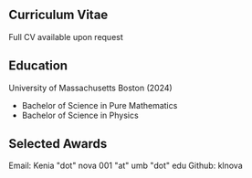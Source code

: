 ## Curriculum Vitae
Full CV available upon request
## Education
University of Massachusetts Boston (2024)
- Bachelor of Science in Pure Mathematics
- Bachelor of Science in Physics 

## Selected Awards



Email: Kenia "dot" nova 001 "at" umb "dot" edu
Github: klnova
